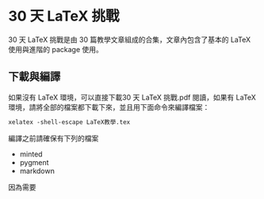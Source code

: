 # 30 天 LaTeX 挑戰
30 天 LaTeX 挑戰是由 30 篇教學文章組成的合集，文章內包含了基本的 LaTeX 使用與進階的 package 使用。

## 下載與編譯

如果沒有 LaTeX 環境，可以直接下載30 天 LaTeX 挑戰.pdf  閱讀，如果有 LaTeX 環境，請將全部的檔案都下載下來，並且用下面命令來編譯檔案：

```latex
xelatex -shell-escape LaTeX教學.tex
```

編譯之前請確保有下列的檔案

* minted
* pygment
* markdown

因為需要
